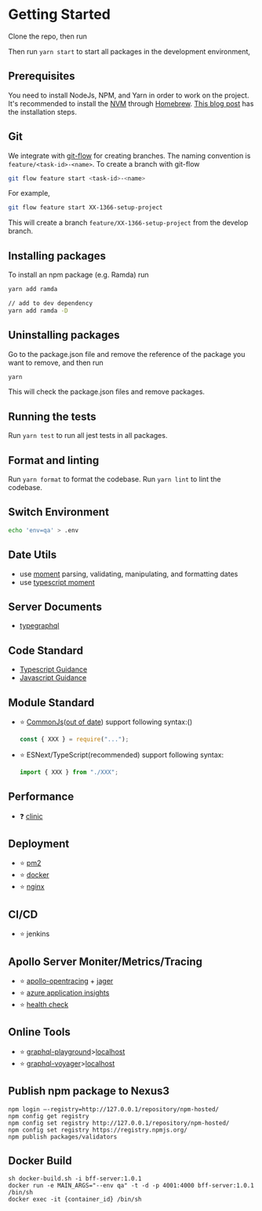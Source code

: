 # Getting Started

Clone the repo, then run

Then run `yarn start` to start all packages in the development environment,

## Prerequisites

You need to install NodeJs, NPM, and Yarn in order to work on the project. It's recommended to install the [NVM](https://github.com/nvm-sh/nvm) through [Homebrew](https://brew.sh/). [This blog post](https://pawelgrzybek.com/install-nodejs-installer-vs-homebrew-vs-nvm/#nvm-node-version-manager) has the installation steps.

## Git

We integrate with [git-flow](https://danielkummer.github.io/git-flow-cheatsheet/) for creating branches. The naming convention is `feature/<task-id>-<name>`. To create a branch with git-flow

```bash
git flow feature start <task-id>-<name>
```

For example,

```bash
git flow feature start XX-1366-setup-project
```

This will create a branch `feature/XX-1366-setup-project` from the develop branch.

## Installing packages

To install an npm package (e.g. Ramda) run

```bash
yarn add ramda

// add to dev dependency
yarn add ramda -D
```

## Uninstalling packages

Go to the package.json file and remove the reference of the package you want to remove, and then run

```bash
yarn
```

This will check the package.json files and remove packages.

## Running the tests

Run `yarn test` to run all jest tests in all packages.

## Format and linting

Run `yarn format` to format the codebase.
Run `yarn lint` to lint the codebase.

## Switch Environment

```bash
echo 'env=qa' > .env
```

## Date Utils

- use [moment](https://momentjs.com/) parsing, validating, manipulating, and formatting dates
- use [typescript moment](http://momentjs.cn/docs/use-it/typescript.html)

## Server Documents

- [typegraphql](https://michallytek.github.io/type-graphql/docs/introduction.html)

## Code Standard

- [Typescript Guidance](https://github.com/Microsoft/TypeScript/wiki/Coding-guidelines)
- [Javascript Guidance](https://standardjs.com/)

## Module Standard

- :star: [CommonJs](http://wiki.commonjs.org/wiki/CommonJS)([out of date](https://github.com/nodejs/node-v0.x-archive/issues/5132#issuecomment-15432598)) support following syntax:()
  ```js
  const { XXX } = require("...");
  ```
- :star: ESNext/TypeScript(recommended) support following syntax:
  ```js
  import { XXX } from "./XXX";
  ```

## Performance

- :question: [clinic](https://github.com/nearform/node-clinic)

## Deployment

- :star: [pm2](https://pm2.keymetrics.io/)
- :star: [docker](https://hub.docker.com/)
- :star: [nginx](https://www.nginx.com/)

## CI/CD

- :star: jenkins

## Apollo Server Moniter/Metrics/Tracing

- :star: [apollo-opentracing](https://github.com/DanielMSchmidt/apollo-opentracing) + [jager](https://www.jaegertracing.io/)
- :star: [azure application insights](https://portal.azure.com/)
- :star: [health check](http://localhost:4000/.well-known/apollo/server-health)

## Online Tools

- :star: [graphql-playground](https://www.apollographql.com/docs/apollo-server/testing/graphql-playground/)>[localhost](http://localhost:4000/graphql)
- :star: [graphql-voyager](https://github.com/APIs-guru/graphql-voyager)>[localhost](http://localhost:4000/voyager)

## Publish npm package to Nexus3

```
npm login –-registry=http://127.0.0.1/repository/npm-hosted/
npm config get registry
npm config set registry http://127.0.0.1/repository/npm-hosted/
npm config set registry https://registry.npmjs.org/
npm publish packages/validators
```

## Docker Build

```
sh docker-build.sh -i bff-server:1.0.1
docker run -e MAIN_ARGS="--env qa" -t -d -p 4001:4000 bff-server:1.0.1 /bin/sh
docker exec -it {container_id} /bin/sh
```
